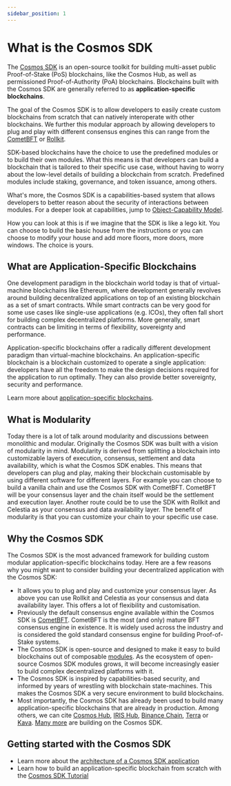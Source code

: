 ```yaml
---
sidebar_position: 1
---
```


# What is the Cosmos SDK

The [Cosmos SDK](https://github.com/cosmos/cosmos-sdk) is an open-source toolkit for building multi-asset public Proof-of-Stake (PoS) <df value="blockchain">blockchains</df>, like the Cosmos Hub, as well as permissioned Proof-of-Authority (PoA) blockchains. Blockchains built with the Cosmos SDK are generally referred to as **application-specific blockchains**.

The goal of the Cosmos SDK is to allow developers to easily create custom blockchains from scratch that can natively interoperate with other blockchains. 
We further this modular approach by allowing developers to plug and play with different consensus engines this can range from the [CometBFT](https://github.com/cometbft/cometbft) or [Rollkit](https://rollkit.dev/). 

SDK-based blockchains have the choice to use the predefined modules or to build their own modules. What this means is that developers can build a blockchain that is tailored to their specific use case, without having to worry about the low-level details of building a blockchain from scratch. Predefined modules include staking, governance, and token issuance, among others.

What's more, the Cosmos SDK is a capabilities-based system that allows developers to better reason about the security of interactions between modules. For a deeper look at capabilities, jump to [Object-Capability Model](../advanced/10-ocap.md).

How you can look at this is if we imagine that the SDK is like a lego kit. You can choose to build the basic house from the instructions or you can choose to modify your house and add more floors, more doors, more windows. The choice is yours.

## What are Application-Specific Blockchains

One development paradigm in the blockchain world today is that of virtual-machine blockchains like Ethereum, where development generally revolves around building decentralized applications on top of an existing blockchain as a set of smart contracts. While smart contracts can be very good for some use cases like single-use applications (e.g. ICOs), they often fall short for building complex decentralized platforms. More generally, smart contracts can be limiting in terms of flexibility, sovereignty and performance.

Application-specific blockchains offer a radically different development paradigm than virtual-machine blockchains. An application-specific blockchain is a blockchain customized to operate a single application: developers have all the freedom to make the design decisions required for the application to run optimally. They can also provide better sovereignty, security and performance.

Learn more about [application-specific blockchains](./01-why-app-specific.md).

## What is Modularity

Today there is a lot of talk around modularity and discussions between monolithic and modular. Originally the Cosmos SDK was built with a vision of modularity in mind. Modularity is derived from splitting a blockchain into customizable layers of execution, consensus, settlement and data availability, which is what the Cosmos SDK enables. This means that developers can plug and play, making their blockchain customisable by using different software for different layers. For example you can choose to build a vanilla chain and use the Cosmos SDK with CometBFT. CometBFT will be your consensus layer and the chain itself would be the settlement and execution layer. Another route could be to use the SDK with Rollkit and Celestia as your consensus and data availability layer. The benefit of modularity is that you can customize your chain to your specific use case.

## Why the Cosmos SDK

The Cosmos SDK is the most advanced framework for building custom modular application-specific blockchains today. Here are a few reasons why you might want to consider building your decentralized application with the Cosmos SDK:

* It allows you to plug and play and customize your consensus layer. As above you can use Rollkit and Celestia as your consensus and data availability layer. This offers a lot of flexibility and customisation. 
* Previously the default consensus engine available within the Cosmos SDK is [CometBFT](https://github.com/cometbft/cometbft). CometBFT is the most (and only) mature BFT consensus engine in existence. It is widely used across the industry and is considered the gold standard consensus engine for building Proof-of-Stake systems.
* The Cosmos SDK is open-source and designed to make it easy to build blockchains out of composable [modules](../../build/modules). As the ecosystem of open-source Cosmos SDK modules grows, it will become increasingly easier to build complex decentralized platforms with it.
* The Cosmos SDK is inspired by capabilities-based security, and informed by years of wrestling with blockchain state-machines. This makes the Cosmos SDK a very secure environment to build blockchains.
* Most importantly, the Cosmos SDK has already been used to build many application-specific blockchains that are already in production. Among others, we can cite [Cosmos Hub](https://hub.cosmos.network), [IRIS Hub](https://irisnet.org), [Binance Chain](https://docs.binance.org/), [Terra](https://terra.money/) or [Kava](https://www.kava.io/). [Many more](https://cosmos.network/ecosystem/tokens) are building on the Cosmos SDK.

## Getting started with the Cosmos SDK

* Learn more about the [architecture of a Cosmos SDK application](./02-sdk-app-architecture.md)
* Learn how to build an application-specific blockchain from scratch with the [Cosmos SDK Tutorial](https://cosmos.network/docs/tutorial)
